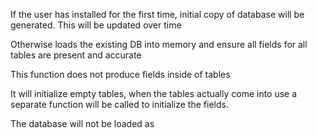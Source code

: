 If the user has installed for the first time, initial copy of database will be generated. This will be updated over time

Otherwise loads the existing DB into memory and ensure all fields for all tables are present and accurate

This function does not produce fields inside of tables

It will initialize empty tables, when the tables actually come into use a separate function will be called to initialize the fields.

The database will not be loaded as